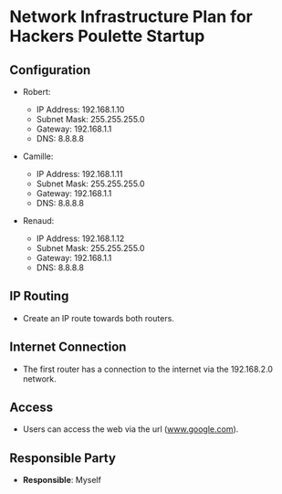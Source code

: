 # Network Infrastructure Plan for Hackers Poulette Startup

## Configuration

- Robert: 
  - IP Address: 192.168.1.10 
  - Subnet Mask: 255.255.255.0 
  - Gateway: 192.168.1.1 
  - DNS: 8.8.8.8

- Camille: 
  - IP Address: 192.168.1.11 
  - Subnet Mask: 255.255.255.0 
  - Gateway: 192.168.1.1 
  - DNS: 8.8.8.8

- Renaud: 
  - IP Address: 192.168.1.12 
  - Subnet Mask: 255.255.255.0 
  - Gateway: 192.168.1.1 
  - DNS: 8.8.8.8

## IP Routing

- Create an IP route towards both routers.

## Internet Connection

- The first router has a connection to the internet via the 192.168.2.0 network.

## Access

- Users can access the web via the url (www.google.com).

## Responsible Party

- **Responsible**: Myself
